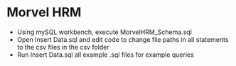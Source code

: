 # Morvel HRM

- Using mySQL workbench, execute MorvelHRM_Schema.sql
- Open Insert Data.sql and edit code to change file paths in all statements to the csv files in the csv folder
- Run Insert Data.sql all example .sql files for example queries
